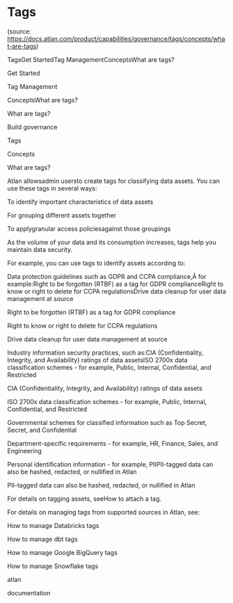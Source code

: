 # Tags
(source: https://docs.atlan.com/product/capabilities/governance/tags/concepts/what-are-tags)

TagsGet StartedTag ManagementConceptsWhat are tags?

Get Started

Tag Management

ConceptsWhat are tags?

What are tags?

Build governance

Tags

Concepts

What are tags?

Atlan allowsadmin usersto create tags for classifying data assets. You can use these tags in several ways:

To identify important characteristics of data assets

For grouping different assets together

To applygranular access policiesagainst those groupings

As the volume of your data and its consumption increases, tags help you maintain data security.

For example, you can use tags to identify assets according to:

Data protection guidelines such as GDPR and CCPA compliance,Â for example:Right to be forgotten (RTBF) as a tag for GDPR complianceRight to know or right to delete for CCPA regulationsDrive data cleanup for user data management at source

Right to be forgotten (RTBF) as a tag for GDPR compliance

Right to know or right to delete for CCPA regulations

Drive data cleanup for user data management at source

Industry information security practices, such as:CIA (Confidentiality, Integrity, and Availability) ratings of data assetsISO 2700x data classification schemes   -  for example, Public, Internal, Confidential, and Restricted

CIA (Confidentiality, Integrity, and Availability) ratings of data assets

ISO 2700x data classification schemes   -  for example, Public, Internal, Confidential, and Restricted

Governmental schemes for classified information such as Top Secret, Secret, and Confidential

Department-specific requirements   -  for example, HR, Finance, Sales, and Engineering

Personal identification information   -  for example, PIIPII-tagged data can also be hashed, redacted, or nullified in Atlan

PII-tagged data can also be hashed, redacted, or nullified in Atlan

For details on tagging assets, seeHow to attach a tag.

For details on managing tags from supported sources in Atlan, see:

How to manage Databricks tags

How to manage dbt tags

How to manage Google BigQuery tags

How to manage Snowflake tags

atlan

documentation
